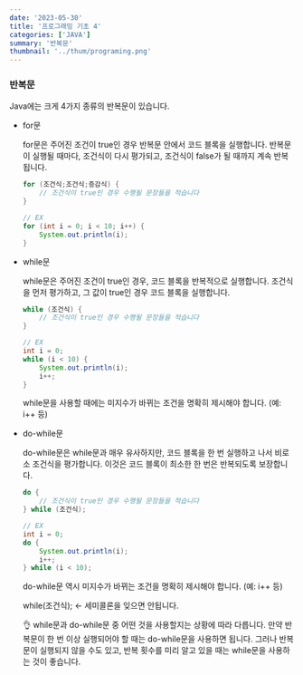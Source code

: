 ```yaml
---
date: '2023-05-30'
title: '프로그래밍 기초 4'
categories: ['JAVA']
summary: '반복문'
thumbnail: '../thum/programing.png'
---
```


### 반복문

  Java에는 크게 4가지 종류의 반복문이 있습니다.

  - for문

    for문은 주어진 조건이 true인 경우 반복문 안에서 코드 블록을 실행합니다. 반복문이 실행될 때마다, 조건식이 다시 평가되고, 조건식이 false가 될 때까지 계속 반복됩니다.

      ```java
      for (조건식;조건식;증감식) {
          // 조건식이 true인 경우 수행될 문장들을 적습니다
      }
      
      // EX
      for (int i = 0; i < 10; i++) {
          System.out.println(i);
      }
      ```

  - while문

    while문은 주어진 조건이 true인 경우, 코드 블록을 반복적으로 실행합니다. 조건식을 먼저 평가하고, 그 값이 true인 경우 코드 블록을 실행합니다.

      ```java
      while (조건식) {
          // 조건식이 true인 경우 수행될 문장들을 적습니다
      }
      
      // EX
      int i = 0;
      while (i < 10) {
          System.out.println(i);
          i++;
      }
      ```

    while문을 사용할 때에는 미지수가 바뀌는 조건을 명확히 제시해야 합니다. (예: i++ 등)

  - do-while문

    do-while문은 while문과 매우 유사하지만, 코드 블록을 한 번 실행하고 나서 비로소 조건식을 평가합니다. 이것은 코드 블록이 최소한 한 번은 반복되도록 보장합니다.

      ```java
      do {
          // 조건식이 true인 경우 수행될 문장들을 적습니다
      } while (조건식);
      
      // EX
      int i = 0;
      do {
          System.out.println(i);
          i++;
      } while (i < 10);
      ```

    do-while문 역시 미지수가 바뀌는 조건을 명확히 제시해야 합니다. (예: i++ 등)

    while(조건식); ← 세미콜론을 잊으면 안됩니다.


    <aside>
    👌 while문과 do-while문 중 어떤 것을 사용할지는 상황에 따라 다릅니다. 만약 반복문이 한 번 이상 실행되어야 할 때는 do-while문을 사용하면 됩니다. 그러나 반복문이 실행되지 않을 수도 있고, 반복 횟수를 미리 알고 있을 때는 while문을 사용하는 것이 좋습니다.
    
    </aside>